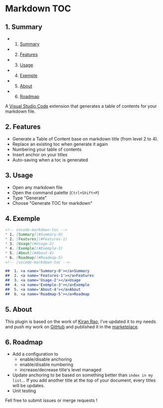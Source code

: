 # Markdown TOC

##  1. <a name='Summary-0'></a>Summary 

<!-- vscode-markdown-toc -->
* 1. [Summary](#Summary-0)
* 2. [Features](#Features-1)
* 3. [Usage](#Usage-2)
* 4. [Exemple](#Exemple-3)
* 5. [About](#About-4)
* 6. [Roadmap](#Roadmap-5)

<!-- /vscode-markdown-toc -->


A [Visual Studio Code](https://code.visualstudio.com/) extension that generates a table of contents for your markdown file.

##  2. <a name='Features-1'></a>Features 

* Generate a Table of Content base on markdown title (from level 2 to 4).
* Replace an existing toc when generate it again
* Numbering your table of contents
* Insert anchor on your titles
* Auto-saving when a toc is generated 

##  3. <a name='Usage-2'></a>Usage

* Open any markdown file
* Open the command palette (`Ctrl+Shift+P`)
* Type "Generate"
* Choose "Generate TOC for markdown"

##  4. <a name='Exemple-3'></a>Exemple

```markdown
<!-- vscode-markdown-toc -->
* 1. [Summary](#Summary-0)
* 2. [Features](#Features-1)
* 3. [Usage](#Usage-2)
* 4. [Exemple](#Exemple-3)
* 5. [About](#About-4)
* 6. [Roadmap](#Roadmap-5)
<!-- /vscode-markdown-toc -->

##  1. <a name='Summary-0'></a>Summary 
##  2. <a name='Features-1'></a>Features 
##  3. <a name='Usage-2'></a>Usage
##  4. <a name='Exemple-3'></a>Exemple 
##  5. <a name='About-4'></a>About
##  6. <a name='Roadmap-5'></a>Roadmap
```

##  5. <a name='About-4'></a>About

This plugin is based on the work of [Kiran Rao](https://github.com/curioustechizen/vscode-markdown-toc), I've updated it to my needs and push my work on [GitHub](https://github.com/joffreykern/vscode-markdown-toc) and published it in the [marketplace](https://marketplace.visualstudio.com/items?itemName=joffreykern.markdown-toc). 

##  6. <a name='Roadmap-5'></a>Roadmap

* Add a configuration to 
    * enable/disable anchoring
    * enable/disable numbering
    * increase/decrease title's level managed 
* Update anchoring to be based on something better than ``index in my list``... If you add another title at the top of your document, every titles will be updates.
* Unit testing

Fell free to submit issues or merge requests ! 